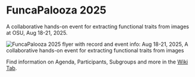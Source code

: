 # FuncaPalooza 2025
A collaborative hands-on event for extracting functional traits from images at OSU, Aug 18-21, 2025.

![FuncaPalooza 2025 flyer with record and event info: Aug 18-21, 2025, A collaborative hands-on event for extracting functional traits from images](https://github.com/Imageomics/FuncaPalooza-2025/raw/main/FuncaPalooza-2025-flyer-disco.jpg)

Find information on Agenda, Participants, Subgroups and more in the [Wiki Tab](https://github.com/Imageomics/FuncaPalooza-2025/wiki/).
